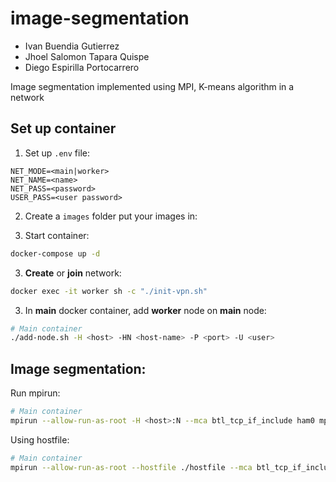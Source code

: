 # image-segmentation

- Ivan Buendia Gutierrez
- Jhoel Salomon Tapara Quispe
- Diego Espirilla Portocarrero

Image segmentation implemented using MPI, K-means algorithm in a network

## Set up container
1. Set up `.env` file:
```
NET_MODE=<main|worker>
NET_NAME=<name>
NET_PASS=<password>
USER_PASS=<user password>
```
2. Create a `images` folder put your images in:

2. Start container:
```sh
docker-compose up -d
```

3. **Create** or **join** network:
```sh
docker exec -it worker sh -c "./init-vpn.sh"
```

3. In **main** docker container, add **worker** node on **main** node:
```sh
# Main container
./add-node.sh -H <host> -HN <host-name> -P <port> -U <user>
```

## Image segmentation:
Run mpirun:
```sh
# Main container
mpirun --allow-run-as-root -H <host>:N --mca btl_tcp_if_include ham0 mpi-img-seg <n_cluster> <path/to/img> <n_iter>
```
Using hostfile:
```sh
# Main container
mpirun --allow-run-as-root --hostfile ./hostfile --mca btl_tcp_if_include ham0 mpi-img-seg <n_cluster> <path/to/img> <n_iter>
```
